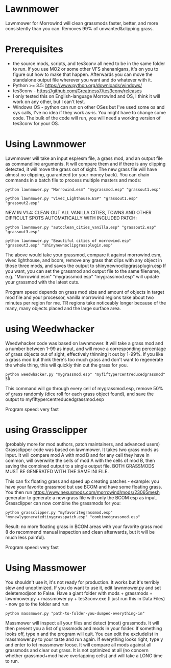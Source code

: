 # Lawnmower
Lawnmower for Morrowind will clean grassmods faster, better, and more consistently than you can. Removes 99% of unwanted&amp;clipping grass.

# Prerequisites

- the source mods, scripts, and tes3conv all need to be in the same folder to run. If you use MO2 or some other VFS shenanigans, it's on you to figure out how to make that happen. Afterwards you can move the standalone output file wherever you want and do whatever with it.
- Python >= 3.5: https://www.python.org/downloads/windows/
- tes3conv - https://github.com/Greatness7/tes3conv/releases
- I only tested this on English-language Morrowind and OS, I think it will work on any other, but I can't test.
- Windows OS - python can run on other OSes but I've used some os and sys calls, I've no idea if they work as-is. You might have to change some code. The bulk of the code will run, you will need a working version of tes3conv for your OS.


# Using Lawnmower

Lawnmower will take an input esp/esm file, a grass mod, and an output file as commandline arguments. It will compare them and if there is any clipping detected, it will move the grass out of sight. The new grass file will have almost no clipping, guaranteed (or your money back). You can chain commands in a batch file to process multiple masters and mods:

`python lawnmower.py "Morrowind.esm" "mygrassmod.esp" "grassout1.esp"`

`python lawnmower.py "Vivec_Lighthouse.ESP" "grassout1.esp" "grassout2.esp"`

NEW IN V1.4: CLEAN OUT ALL VANILLA CITIES, TOWNS AND OTHER DIFFICULT SPOTS AUTOMATICALLY WITH INCLUDED PATCH:

`python lawnmower.py "autoclean_cities_vanilla.esp" "grassout2.esp" "grassout3.esp"`  

`python lawnmower.py "Beautiful cities of morrowind.esp" "grassout3.esp" "shinynewnoclipgrassplugin.esp"`

The above would take your grassmod, compare it against morrowind.esm, vivec lighthouse, and bcom, remove any grass that clips with any object in those three mods, and saves the output to shinynewnoclipgrassplugin.esp
If you want, you can set the grassmod and output file to the same filename, e.g. "Morrowind.esm" "mygrassmod.esp" "mygrassmod.esp" will update your grassmod with the latest cuts.

Program speed depends on grass mod size and amount of objects in target mod file and your processor, vanilla morrowind regions take about two minutes per region for me. TR regions take noticeably longer because of the many, many objects placed and the large surface area.

# using Weedwhacker

Weedwhacker code was based on lawnmower. It will take a grass mod and a number between 1-99 as input, and will move a corresponding percentage of grass objects out of sight, effectively thinning it out by 1-99%. If you like a grass mod but think there's too much grass and don't want to regenerate the whole thing, this will quickly thin out the grass for you.

`python weedwhacker.py "mygrassmod.esp" "myfiftypercentreducedgrassmod" 50`

This command will go through every cell of mygrassmod.esp, remove 50% of grass randomly (dice roll for each grass object found), and save the output to myfiftypercentreducedgrassmod.esp

Program speed: very fast

# using Grassclipper

(probably more for mod authors, patch maintainers, and advanced users) Grassclipper code was based on lawnmower. It takes two grass mods as input. It will compare mod A with mod B and for any cell they have in common, will overwrite the cells of mod A with the cells of mod B, then saving the combined output to a single output file. BOTH GRASSMODS MUST BE GENERATED WITH THE SAME INI FILE.

This can fix floating grass and speed up creating patches - example: you have your favorite grassmod but use BCOM and have some floating grass. You then run https://www.nexusmods.com/morrowind/mods/23065mesh generator to generate a new grass file with only the BCOM esp as input. Grassclipper can now combine the grassmods for you:

`python grassclipper.py "myfavoritegrassmod.esp" "mynewlygeneratedtinygrasspatch.esp" "combinedgrassmod.esp"`


Result: no more floating grass in BCOM areas with your favorite grass mod (I do recommend manual inspection and clean afterwards, but it will be much less painful). 

Program speed: very fast

# Using Massmower

You shouldn't use it, it's not ready for production. It works but it's terribly slow and unoptimized. If you do want to use it, edit lawnmower.py and set deletemodjson to False. Have a giant folder with mods + grassmods + lawnmower.py + massmower.py + tes3conv.exe (I just run this in Data Files) - now go to the folder and run

`python massmower.py "path-to-folder-you-dumped-everything-in"`

Massmower will inspect all your files and detect (most) grassmods. It will then present you a list of grassmods and mods in your folder. If something looks off, type n<enter> and the program will quit. You can edit the excludelist in massmower.py to your taste and run again. If everything looks right, type y and enter to let massmower loose. It will compare all mods against all grassmods and clear out grass. It is not optimized at all (no concern whether grassmod+mod have overlapping cells) and will take a LONG time to run.
